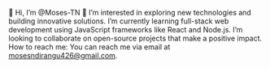👋 Hi, I’m @Moses-TN
👀 I’m interested in exploring new technologies and building innovative solutions.
I’m currently learning full-stack web development using JavaScript frameworks like React and Node.js.
I’m looking to collaborate on open-source projects that make a positive impact.
How to reach me: You can reach me via email at mosesndirangu426@gmail.com.

<!---
Moses-TN/Moses-TN is a ✨ special ✨ repository because its `README.md` (this file) appears on your GitHub profile.
You can click the Preview link to take a look at your changes.
--->
